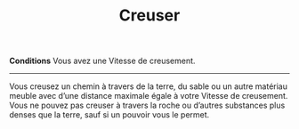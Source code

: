 ﻿---
title: Creuser
titleEn: Burrow
id: H6v1VgowHaKHnVlG
group: actions
---
<p><span id="ctl00_MainContent_DetailedOutput"><strong>Conditions</strong> Vous avez une Vitesse de creusement.</span></p><hr><p>Vous creusez un chemin à travers de la terre, du sable ou un autre matériau meuble avec d’une distance maximale égale à votre Vitesse de creusement. Vous ne pouvez pas creuser à travers la roche ou d’autres substances plus denses que la terre, sauf si un pouvoir vous le permet.&nbsp;</p>

